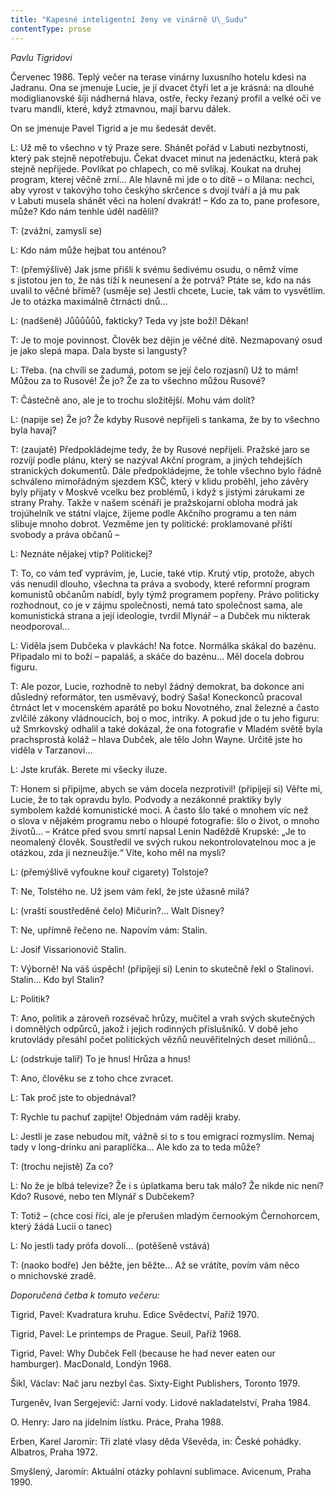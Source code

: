```yaml
---
title: "Kapesné inteligentní ženy ve vinárně U\_Sudu"
contentType: prose
---
```


_Pavlu Tigridovi_

  

Červenec 1986. Teplý večer na terase vinárny luxusního hotelu kdesi na Jadranu. Ona se jmenuje Lucie, je jí dvacet čtyři let a je krásná: na dlouhé modiglianovské šíji nádherná hlava, ostře, řecky řezaný profil a velké oči ve tvaru mandlí, které, když ztmavnou, mají barvu dálek.

On se jmenuje Pavel Tigrid a je mu šedesát devět.

L: Už mě to všechno v tý Praze sere. Shánět pořád v Labuti ne­zbytnosti, který pak stejně nepotřebuju. Čekat dvacet minut na jedenáctku, která pak stejně nepřijede. Povlíkat po chlapech, co mě svlíkaj. Koukat na druhej program, kterej věčně zrní… Ale hlavně mi jde o to dítě – o Milana: nechci, aby vyrost v takovýho toho českýho skrčence s dvojí tváří a já mu pak v Labuti musela shánět věci na holení dvakrát! – Kdo za to, pane profesore, může? Kdo nám tenhle úděl nadělil?

T: (zvážní, zamyslí se)

L: Kdo nám může hejbat tou anténou?

T: (přemýšlivě) Jak jsme přišli k svému šedivému osudu, o němž víme s jistotou jen to, že nás tíží k neunesení a že potrvá? Ptáte se, kdo na nás uvalil to věčné břímě? (usměje se) Jestli chcete, Lucie, tak vám to vysvětlím. Je to otázka maximálně čtrnácti dnů…

L: (nadšeně) Jůůůůůů, fakticky? Teda vy jste boží! Děkan!

T: Je to moje povinnost. Člověk bez dějin je věčné dítě. Nezmapovaný osud je jako slepá mapa. Dala byste si langusty?

L: Třeba. (na chvíli se zadumá, potom se její čelo rozjasní) Už to mám! Můžou za to Rusové! Že jo? Že za to všechno můžou Rusové?

T: Částečně ano, ale je to trochu složitější. Mohu vám dolít?

L: (napije se) Že jo? Že kdyby Rusové nepřijeli s tankama, že by to všechno byla havaj?

T: (zaujatě) Předpokládejme tedy, že by Rusové nepřijeli. Pražské jaro se rozvíjí podle plánu, který se nazýval Akční program, a jiných tehdejších stranických dokumentů. Dále předpokládejme, že tohle všechno bylo řádně schváleno mimořádným sjezdem KSČ, který v klidu proběhl, jeho závěry byly přijaty v Moskvě vcelku bez problémů, i když s jistými zárukami ze strany Prahy. Takže v našem scénáři je pražskojarní obloha modrá jak trojúhelník ve státní vlajce, žijeme podle Akčního programu a ten nám slibuje mnoho dobrot. Vezměme jen ty politické: proklamované příští svobody a práva občanů –

L: Neznáte nějakej vtip? Politickej?

T: To, co vám teď vyprávím, je, Lucie, také vtip. Krutý vtip, protože, abych vás nenudil dlouho, všechna ta práva a svobody, které reformní program komunistů občanům nabídl, byly týmž programem popřeny. Právo politicky rozhodnout, co je v zájmu společnosti, nemá tato společnost sama, ale komunistická strana a její ideologie, tvrdil Mlynář – a Dubček mu nikterak neodporoval…

L: Viděla jsem Dubčeka v plavkách! Na fotce. Normálka skákal do bazénu. Připadalo mi to boží – papaláš, a skáče do bazénu… Měl docela dobrou figuru.

T: Ale pozor, Lucie, rozhodně to nebyl žádný demokrat, ba dokonce ani důsledný reformátor, ten usměvavý, bodrý Saša! Koneckonců pracoval čtrnáct let v mocenském aparátě po boku Novotného, znal železné a často zvlčilé zákony vládnoucích, boj o moc, intriky. A pokud jde o tu jeho figuru: už Smrkovský odhalil a také dokázal, že ona fotografie v Mladém světě byla prachsprostá koláž – hlava Dubček, ale tělo John Wayne. Určitě jste ho viděla v Tarzanovi…

L: Jste kruťák. Berete mi všecky iluze.

T: Honem si připijme, abych se vám docela nezprotivil! (připíjejí si) Věřte mi, Lucie, že to tak opravdu bylo. Podvody a nezákonné praktiky byly symbolem každé komunistické moci. A často šlo také o mnohem víc než o slova v nějakém programu nebo o hloupé fotografie: šlo o život, o mnoho životů… – Krátce před svou smrtí napsal Lenin Naděždě Krupské: „Je to neomalený člověk. Soustředil ve svých rukou nekontrolovatelnou moc a je otázkou, zda ji nezne­užije.“ Víte, koho měl na mysli?

L: (přemýšlivě vyfoukne kouř cigarety) Tolstoje?

T: Ne, Tolstého ne. Už jsem vám řekl, že jste úžasně milá?

L: (vraští soustředěné čelo) Mičurin?… Walt Disney?

T: Ne, upřímně řečeno ne. Napovím vám: Stalin.

L: Josif Vissarionovič Stalin.

T: Výborně! Na váš úspěch! (připíjejí si) Lenin to skutečně řekl o Stalinovi. Stalin… Kdo byl Stalin?

L: Politik?

T: Ano, politik a zároveň rozsévač hrůzy, mučitel a vrah svých skutečných i domnělých odpůrců, jakož i jejich rodinných příslušníků. V době jeho krutovlády přesáhl počet politických vězňů neuvěřitelných deset miliónů…

L: (odstrkuje talíř) To je hnus! Hrůza a hnus!

T: Ano, člověku se z toho chce zvracet.

L: Tak proč jste to objednával?

T: Rychle tu pachuť zapijte! Objednám vám raději kraby.

L: Jestli je zase nebudou mít, vážně si to s tou emigrací rozmyslím. Nemaj tady v long-drinku ani paraplíčka… Ale kdo za to teda může?

T: (trochu nejistě) Za co?

L: No že je blbá televize? Že i s úplatkama beru tak málo? Že nikde nic není? Kdo? Rusové, nebo ten Mlynář s Dubčekem?

T: Totiž – (chce cosi říci, ale je přerušen mladým černookým Černohorcem, který žádá Lucii o tanec)

L: No jestli tady prófa dovolí… (potěšeně vstává)

T: (naoko bodře) Jen běžte, jen běžte… Až se vrátíte, povím vám něco o mnichovské zradě.

_Doporučená četba k tomuto večeru:_

Tigrid, Pavel: Kvadratura kruhu. Edice Svědectví, Paříž 1970.

Tigrid, Pavel: Le printemps de Prague. Seuil, Paříž 1968.

Tigrid, Pavel: Why Dubček Fell (because he had never eaten our hamburger). MacDonald, Londýn 1968.

Šikl, Václav: Nač jaru nezbyl čas. Sixty-Eight Publishers, Toronto 1979.

Turgeněv, Ivan Sergejevič: Jarní vody. Lidové nakladatelství, Praha 1984.

O. Henry: Jaro na jídelním lístku. Práce, Praha 1988.

Erben, Karel Jaromír: Tři zlaté vlasy děda Vševěda, in: České pohádky. Albatros, Praha 1972.

Smyšlený, Jaromír: Aktuální otázky pohlavní sublimace. Avicenum, Praha 1990.
